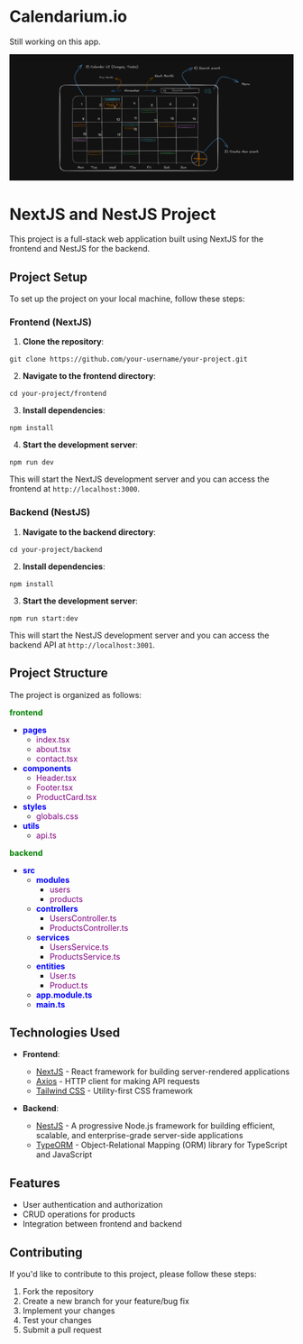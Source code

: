 # Calendarium.io

Still working on this app.

![Calendarium.io Screenshot](images/calendar.io.png)
# NextJS and NestJS Project

This project is a full-stack web application built using NextJS for the frontend and NestJS for the backend.

## Project Setup

To set up the project on your local machine, follow these steps:

### Frontend (NextJS)

1. **Clone the repository**:
```
git clone https://github.com/your-username/your-project.git
```

2. **Navigate to the frontend directory**:
```
cd your-project/frontend
```

3. **Install dependencies**:
```
npm install
```

4. **Start the development server**:
```
npm run dev
```

This will start the NextJS development server and you can access the frontend at `http://localhost:3000`.

### Backend (NestJS)

1. **Navigate to the backend directory**:
```
cd your-project/backend
```

2. **Install dependencies**:
```
npm install
```

3. **Start the development server**:
```
npm run start:dev
```

This will start the NestJS development server and you can access the backend API at `http://localhost:3001`.

## Project Structure

The project is organized as follows:

<span style="color:green">**frontend**</span>
- <span style="color:blue">**pages**</span>
  - <span style="color:purple">index.tsx</span>
  - <span style="color:purple">about.tsx</span>
  - <span style="color:purple">contact.tsx</span>
- <span style="color:blue">**components**</span>
  - <span style="color:purple">Header.tsx</span>
  - <span style="color:purple">Footer.tsx</span>
  - <span style="color:purple">ProductCard.tsx</span>
- <span style="color:blue">**styles**</span>
  - <span style="color:purple">globals.css</span>
- <span style="color:blue">**utils**</span>
  - <span style="color:purple">api.ts</span>

<span style="color:green">**backend**</span>
- <span style="color:blue">**src**</span>
  - <span style="color:blue">**modules**</span>
    - <span style="color:purple">users</span>
    - <span style="color:purple">products</span>
  - <span style="color:blue">**controllers**</span>
    - <span style="color:purple">UsersController.ts</span>
    - <span style="color:purple">ProductsController.ts</span>
  - <span style="color:blue">**services**</span>
    - <span style="color:purple">UsersService.ts</span>
    - <span style="color:purple">ProductsService.ts</span>
  - <span style="color:blue">**entities**</span>
    - <span style="color:purple">User.ts</span>
    - <span style="color:purple">Product.ts</span>
  - <span style="color:blue">**app.module.ts**</span>
  - <span style="color:blue">**main.ts**</span>

## Technologies Used

- **Frontend**:
  - [NextJS](https://nextjs.org/) - React framework for building server-rendered applications
  - [Axios](https://axios-http.com/) - HTTP client for making API requests
  - [Tailwind CSS](https://tailwindcss.com/) - Utility-first CSS framework

- **Backend**:
  - [NestJS](https://nestjs.com/) - A progressive Node.js framework for building efficient, scalable, and enterprise-grade server-side applications
  - [TypeORM](https://typeorm.io/) - Object-Relational Mapping (ORM) library for TypeScript and JavaScript

## Features

- User authentication and authorization
- CRUD operations for products
- Integration between frontend and backend

## Contributing

If you'd like to contribute to this project, please follow these steps:

1. Fork the repository
2. Create a new branch for your feature/bug fix
3. Implement your changes
4. Test your changes
5. Submit a pull request
